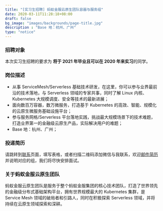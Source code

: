 ```yaml
---
title: "[实习生招聘] 蚂蚁金服云原生团队容器与服务组"
date: 2020-03-11T11:28:18+08:00
draft: false
bg_image: "images/backgrounds/page-title.jpg"
description : "Base 地：杭州、广州"
type: "notice"
---
```


### 招聘对象

本次实习生招聘的要求为 **将于 2021 年毕业且可以在 2020 年来实习**的同学。

### 岗位描述

- 从事 ServiceMesh/Serverless 基础技术研发，在这里，你可以参与业界最前沿的技术落地，与 Serverless 领域的专家共事，同时了解 Linux 内核、Kubernetes 大规模调度、安全等技术的最新进展；
- 面向数百万容器，数万微服务，打造基于 Kubernetes 的高效、智能、规模化的云原生微服务基础设施平台；
- 参与服务网格/Serverless 平台落地实践，挑战最大规模场景下的技术难题，打造业界第一的金融级云原生产品，实际解决用户的难题；
- Base 地：杭州、广州；

### 投递简历

请跳转到[联系](/contact/)页面，填写表格，或者扫描二维码添加微信与我联系，欢迎[邮件简历](mailto:jingchao.sjc@antfin.com)并说明对应的组，我们将尽快安排面试。

### 关于蚂蚁金服云原生团队

蚂蚁金服云原生团队是服务于整个蚂蚁金服集团的核心技术团队，打造了世界领先的金融级分布式基础架构平台，拥有世界规模最大的 Kubernetes 集群，是 Service Mesh 领域的破局者和引路人，同时在积极探索 Serverless 领域，并将持续在云原生领域探索和深耕。

